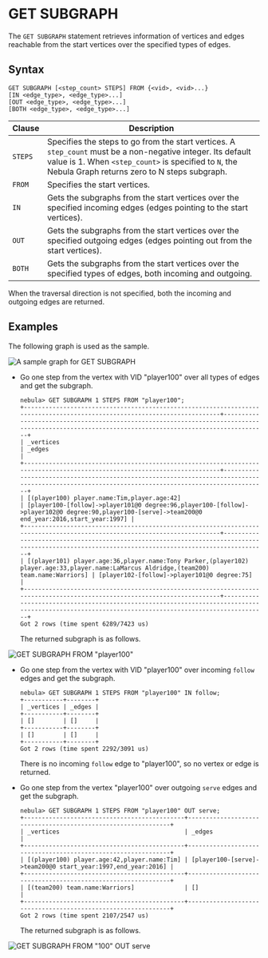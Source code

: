 # GET SUBGRAPH

The `GET SUBGRAPH` statement retrieves information of vertices and edges reachable from the start vertices over the specified types of edges.

## Syntax

```nGQL
GET SUBGRAPH [<step_count> STEPS] FROM {<vid>, <vid>...}
[IN <edge_type>, <edge_type>...]
[OUT <edge_type>, <edge_type>...]
[BOTH <edge_type>, <edge_type>...]
```

|Clause|Description|
|-|-|
|`STEPS`|Specifies the steps to go from the start vertices. A `step_count` must be a non-negative integer. Its default value is 1. When `<step_count>` is specified to `N`, the Nebula Graph returns zero to N steps subgraph.|
|`FROM`|Specifies the start vertices.|
|`IN`|Gets the subgraphs from the start vertices over the specified incoming edges (edges pointing to the start vertices).|
|`OUT`|Gets the subgraphs from the start vertices over the specified outgoing edges (edges pointing out from the start vertices).|
|`BOTH`|Gets the subgraphs from the start vertices over the specified types of edges, both incoming and outgoing.|

When the traversal direction is not specified, both the incoming and outgoing edges are returned.

## Examples

The following graph is used as the sample.

![A sample graph for GET SUBGRAPH](https://docs-cdn.nebula-graph.com.cn/docs_2.0/3.quick-start/demo_dataset_for_quick_start.png)

* Go one step from the vertex with VID "player100" over all types of edges and get the subgraph.

    ```nGQL
    nebula> GET SUBGRAPH 1 STEPS FROM "player100";
    +--------------------------------------------------------------------------------------------------------------------------+--------------------------------------------------------------------------------------------------------------------------------------------------+
    | _vertices                                                                                                                | _edges                                                                                                                                           |
    +--------------------------------------------------------------------------------------------------------------------------+--------------------------------------------------------------------------------------------------------------------------------------------------+
    | [(player100) player.name:Tim,player.age:42]                                                                              | [player100-[follow]->player101@0 degree:96,player100-[follow]->player102@0 degree:90,player100-[serve]->team200@0 end_year:2016,start_year:1997] |
    +--------------------------------------------------------------------------------------------------------------------------+--------------------------------------------------------------------------------------------------------------------------------------------------+
    | [(player101) player.age:36,player.name:Tony Parker,(player102) player.age:33,player.name:LaMarcus Aldridge,(team200) team.name:Warriors] | [player102-[follow]->player101@0 degree:75]                                                                                      |
    +--------------------------------------------------------------------------------------------------------------------------+--------------------------------------------------------------------------------------------------------------------------------------------------+
    Got 2 rows (time spent 6289/7423 us)
    ```

    The returned subgraph is as follows.

![GET SUBGRAPH FROM "player100"](https://docs-cdn.nebula-graph.com.cn/docs_2.0/4.ngql-guide/15.subgraph-and-path/subgraph_1.png)

* Go one step from the vertex with VID "player100" over incoming `follow` edges and get the subgraph.

    ```nGQL
    nebula> GET SUBGRAPH 1 STEPS FROM "player100" IN follow;
    +-----------+--------+
    | _vertices | _edges |
    +-----------+--------+
    | []        | []     |
    +-----------+--------+
    | []        | []     |
    +-----------+--------+
    Got 2 rows (time spent 2292/3091 us)
    ```

    There is no incoming `follow` edge to "player100", so no vertex or edge is returned.

* Go one step from the vertex "player100" over outgoing `serve` edges and get the subgraph.

    ```nGQL
    nebula> GET SUBGRAPH 1 STEPS FROM "player100" OUT serve;
    +---------------------------------------------+--------------------------------------------------------------+
    | _vertices                                   | _edges                                                       |
    +---------------------------------------------+--------------------------------------------------------------+
    | [(player100) player.age:42,player.name:Tim] | [player100-[serve]->team200@0 start_year:1997,end_year:2016] |
    +---------------------------------------------+--------------------------------------------------------------+
    | [(team200) team.name:Warriors]              | []                                                           |
    +---------------------------------------------+--------------------------------------------------------------+
    Got 2 rows (time spent 2107/2547 us)
    ```

    The returned subgraph is as follows.

![GET SUBGRAPH FROM "100" OUT serve](https://docs-cdn.nebula-graph.com.cn/docs_2.0/4.ngql-guide/15.subgraph-and-path/subgraph_2.png)
